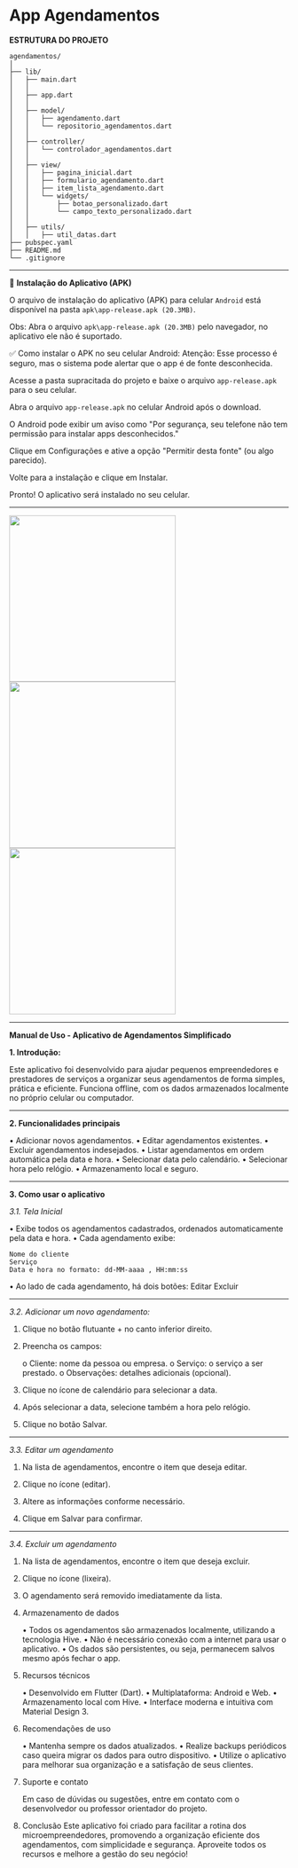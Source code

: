 # App Agendamentos

**ESTRUTURA DO PROJETO**

```
agendamentos/
│
├── lib/
│   ├── main.dart
│   │
│   ├── app.dart
│   │
│   ├── model/
│   │   ├── agendamento.dart
│   │   └── repositorio_agendamentos.dart
│   │
│   ├── controller/
│   │   └── controlador_agendamentos.dart
│   │
│   ├── view/
│   │   ├── pagina_inicial.dart
│   │   ├── formulario_agendamento.dart
│   │   ├── item_lista_agendamento.dart
│   │   └── widgets/
│   │       ├── botao_personalizado.dart
│   │       └── campo_texto_personalizado.dart
│   │
│   ├── utils/
│   │   ├── util_datas.dart
├── pubspec.yaml
├── README.md
└── .gitignore
```

---

📱 **Instalação do Aplicativo (APK)**

O arquivo de instalação do aplicativo (APK) para celular `Android` está disponível na pasta `apk\app-release.apk (20.3MB)`.

Obs: Abra o arquivo `apk\app-release.apk (20.3MB)` pelo navegador, no aplicativo ele não é suportado. 

✅ Como instalar o APK no seu celular Android:
Atenção: Esse processo é seguro, mas o sistema pode alertar que o app é de fonte desconhecida.

Acesse a pasta supracitada do projeto e baixe o arquivo `app-release.apk` para o seu celular.

Abra o arquivo `app-release.apk` no celular Android após o download.

O Android pode exibir um aviso como "Por segurança, seu telefone não tem permissão para instalar apps desconhecidos."

Clique em Configurações e ative a opção "Permitir desta fonte" (ou algo parecido).

Volte para a instalação e clique em Instalar.

Pronto! O aplicativo será instalado no seu celular.

---

<img src="https://github.com/user-attachments/assets/8f6ecbb2-eedb-4fc8-a638-8d757cc743a7" width="300"/>
<img src="https://github.com/user-attachments/assets/8cece343-1a50-4ece-8502-ceb602da58eb" width="300"/>
<img src="https://github.com/user-attachments/assets/f01c4559-d6be-4d6b-b5e8-96f575c0bd76" width="300"/>

---

**Manual de Uso - Aplicativo de Agendamentos Simplificado**

**1. Introdução:**

Este aplicativo foi desenvolvido para ajudar pequenos empreendedores e prestadores de
serviços a organizar seus agendamentos de forma simples, prática e eficiente.
Funciona offline, com os dados armazenados localmente no próprio celular ou computador.

---

**2. Funcionalidades principais**

•     Adicionar novos agendamentos.
•     Editar agendamentos existentes.
•     Excluir agendamentos indesejados.
•     Listar agendamentos em ordem automática pela data e hora.
•     Selecionar data pelo calendário.
•     Selecionar hora pelo relógio.
•     Armazenamento local e seguro.

---

**3. Como usar o aplicativo**

*3.1. Tela Inicial*

• Exibe todos os agendamentos cadastrados, ordenados automaticamente pela data e hora.
• Cada agendamento exibe:

```
Nome do cliente
Serviço
Data e hora no formato: dd-MM-aaaa , HH:mm:ss
```

• Ao lado de cada agendamento, há dois botões:
Editar
Excluir

---

*3.2. Adicionar um novo agendamento:*

1. Clique no botão flutuante + no canto inferior direito.

2. Preencha os campos:

   o Cliente: nome da pessoa ou empresa.
   o Serviço: o serviço a ser prestado.
   o Observações: detalhes adicionais (opcional).

3. Clique no ícone de calendário para selecionar a data.

4. Após selecionar a data, selecione também a hora pelo relógio.

5. Clique no botão Salvar.

---

*3.3. Editar um agendamento*

1. Na lista de agendamentos, encontre o item que deseja editar.

2. Clique no ícone (editar).

3. Altere as informações conforme necessário.

4. Clique em Salvar para confirmar.

---

*3.4. Excluir um agendamento*

1. Na lista de agendamentos, encontre o item que deseja excluir.

2. Clique no ícone (lixeira).

3. O agendamento será removido imediatamente da lista.

5. Armazenamento de dados

   • Todos os agendamentos são armazenados localmente, utilizando a tecnologia Hive.
   • Não é necessário conexão com a internet para usar o aplicativo.
   • Os dados são persistentes, ou seja, permanecem salvos mesmo após fechar o app.

6. Recursos técnicos

   • Desenvolvido em Flutter (Dart).
   • Multiplataforma: Android e Web.
   • Armazenamento local com Hive.
   • Interface moderna e intuitiva com Material Design 3.

7. Recomendações de uso

   • Mantenha sempre os dados atualizados.
   • Realize backups periódicos caso queira migrar os dados para outro dispositivo.
   • Utilize o aplicativo para melhorar sua organização e a satisfação de seus clientes.

8. Suporte e contato

   Em caso de dúvidas ou sugestões, entre em contato com o desenvolvedor ou professor
   orientador do projeto.

9. Conclusão
   Este aplicativo foi criado para facilitar a rotina dos microempreendedores, promovendo a
   organização eficiente dos agendamentos, com simplicidade e segurança.
   Aproveite todos os recursos e melhore a gestão do seu negócio!          
